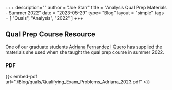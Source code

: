 +++
description=""
author = "Joe Starr"
title = "Analysis Qual Prep Materials - Summer 2022"
date = "2023-05-29"
type= "Blog"
layout = "simple"
tags = [
    "Quals",
    "Analysis",
    "2022"
]
+++

## Qual Prep Course Resource

One of our graduate students [Adriana Fernandez I Quero](https://math.uiowa.edu/people/adriana-fernandez-i-quero) has supplied the materials she used when she taught the qual prep course in summer 2022.

### PDF

{{< embed-pdf url="./Blog/quals/Qualifying_Exam_Problems_Adriana_2023.pdf" >}}
